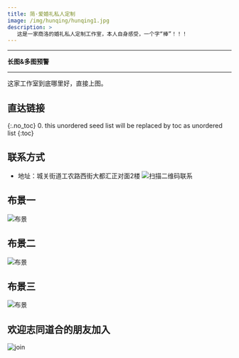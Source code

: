 ```yaml
---
title: 简·爱婚礼私人定制
image: /img/hunqing/hunqing1.jpg
description: >
   这是一家商洛的婚礼私人定制工作室，本人自身感受，一个字“棒”！！！
---
```


---

**长图&多图预警**

---
这家工作室到底哪里好，直接上图。

## 直达链接
{:.no_toc}
0. this unordered seed list will be replaced by toc as unordered list
{:toc}

## 联系方式
- 地址：城关街道工农路西街大都汇正对面2楼
![扫描二维码联系](https://wangwen0914.com/img/hunqing/hunqing2.jpg)

## 布景一
![布景](https://wangwen0914.com/img/hunqing/hunqing3.jpg)

## 布景二
![布景](https://wangwen0914.com/img/hunqing/hunqing4.jpg)

## 布景三
![布景](https://wangwen0914.com/img/hunqing/hunqing5.jpg)


## 欢迎志同道合的朋友加入
![join](https://wangwen0914.com/img/hunqing/hunqing6.jpg)